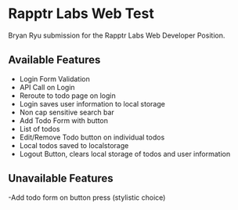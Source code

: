 # Rapptr Labs Web Test 

Bryan Ryu submission for the Rapptr Labs Web Developer Position. 

## Available Features
* Login Form Validation
* API Call on Login
* Reroute to todo page on login
* Login saves user information to local storage
* Non cap sensitive search bar
* Add Todo Form with button
* List of todos
* Edit/Remove Todo button on individual todos
* Local todos saved to localstorage
* Logout Button, clears local storage of todos and user information

## Unavailable Features 
-Add todo form on button press (stylistic choice)

